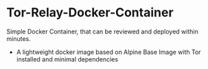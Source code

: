 # Tor-Relay-Docker-Container
Simple Docker Container, that can be reviewed and deployed within minutes. 

- A lightweight docker image based on Alpine Base Image with Tor installed and minimal dependencies
